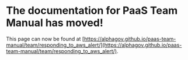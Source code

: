 
# The documentation for PaaS Team Manual has moved!
This page can now be found at [https://alphagov.github.io/paas-team-manual/team/responding_to_aws_alert/](https://alphagov.github.io/paas-team-manual/team/responding_to_aws_alert/).
